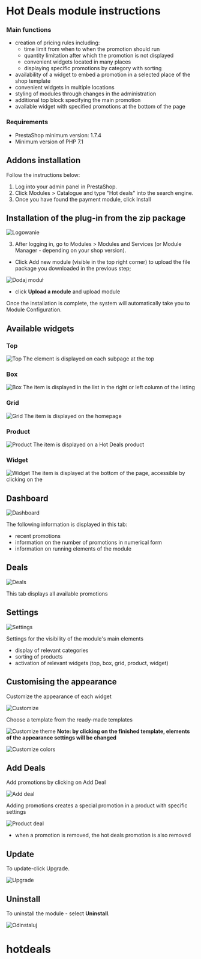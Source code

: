 # Hot Deals module instructions

### Main functions
- creation of pricing rules including:
    - time limit from when to when the promotion should run
    - quantity limitation after which the promotion is not displayed
    - convenient widgets located in many places
    - displaying specific promotions by category with sorting
- availability of a widget to embed a promotion in a selected place of the shop template
- convenient widgets in multiple locations
- styling of modules through changes in the administration
- additional top block specifying the main promotion
- available widget with specified promotions at the bottom of the page

### Requirements
- PrestaShop minimum version: 1.7.4
- Minimum version of PHP 7.1

## Addons installation
Follow the instructions below:

1. Log into your admin panel in PrestaShop.
2. Click Modules > Catalogue and type "Hot deals" into the search engine.
3. Once you have found the payment module, click Install

## Installation of the plug-in from the zip package

![Logowanie](https://raw.githubusercontent.com/coalacode-com/hotdeals/main/img/install-login.png)

3) After logging in, go to Modules > Modules and Services (or Module Manager - depending on your shop version).
- Click Add new module (visible in the top right corner) to upload the file package you downloaded in the previous step;

![Dodaj moduł](https://raw.githubusercontent.com/coalacode-com/hotdeals/main/img/install-upload-button.png)

- click **Upload a module** and upload module

Once the installation is complete, the system will automatically take you to Module Configuration.


## Available widgets

### Top
![Top](https://raw.githubusercontent.com/coalacode-com/hotdeals/main/img/widget-top.png)
The element is displayed on each subpage at the top

### Box
![Box](https://raw.githubusercontent.com/coalacode-com/hotdeals/main/img/widget-box.png)
The item is displayed in the list in the right or left column of the listing

### Grid
![Grid](https://raw.githubusercontent.com/coalacode-com/hotdeals/main/img/widget-grid.png)
The item is displayed on the homepage

### Product
![Product](https://raw.githubusercontent.com/coalacode-com/hotdeals/main/img/widget-product.png)
The item is displayed on a Hot Deals product

### Widget
![Widget](https://raw.githubusercontent.com/coalacode-com/hotdeals/main/img/widget-footer.png)
The item is displayed at the bottom of the page, accessible by clicking on the


## Dashboard
![Dashboard](https://raw.githubusercontent.com/coalacode-com/hotdeals/main/img/dashboard.png)

The following information is displayed in this tab:
- recent promotions
- information on the number of promotions in numerical form
- information on running elements of the module

## Deals
![Deals](https://raw.githubusercontent.com/coalacode-com/hotdeals/main/img/deals.png)

This tab displays all available promotions

## Settings

![Settings](https://raw.githubusercontent.com/coalacode-com/hotdeals/main/img/settings.png)

Settings for the visibility of the module's main elements
- display of relevant categories
- sorting of products
- activation of relevant widgets (top, box, grid, product, widget)


## Customising the appearance

Customize the appearance of each widget

![Customize](https://raw.githubusercontent.com/coalacode-com/hotdeals/main/img/design.png)

Choose a template from the ready-made templates

![Customize theme](https://raw.githubusercontent.com/coalacode-com/hotdeals/main/img/design-theme.png)
**Note: by clicking on the finished template, elements of the appearance settings will be changed**

![Customize colors](https://raw.githubusercontent.com/coalacode-com/hotdeals/main/img/design-theme-colors.png)

## Add Deals
Add promotions by clicking on Add Deal

![Add deal](https://raw.githubusercontent.com/coalacode-com/hotdeals/main/img/create-deal.png)

Adding promotions creates a special promotion in a product with specific settings

![Product deal](https://raw.githubusercontent.com/coalacode-com/hotdeals/main/img/product-prices.png)

- when a promotion is removed, the hot deals promotion is also removed


## Update
To update-click Upgrade.

![Upgrade](https://raw.githubusercontent.com/coalacode-com/hotdeals/main/img/upgrade.png)

## Uninstall
To uninstall the module - select **Uninstall**.

![Odinstaluj](https://raw.githubusercontent.com/coalacode-com/hotdeals/main/img/uninstall.png)
# hotdeals
